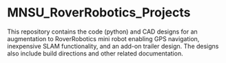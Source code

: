 # MNSU_RoverRobotics_Projects
This repository contains the code (python) and CAD designs for an augmentation to RoverRobotics mini robot enabling GPS navigation, inexpensive SLAM functionality, and an add-on trailer design.  The designs also include build directions and other related documentation. 
